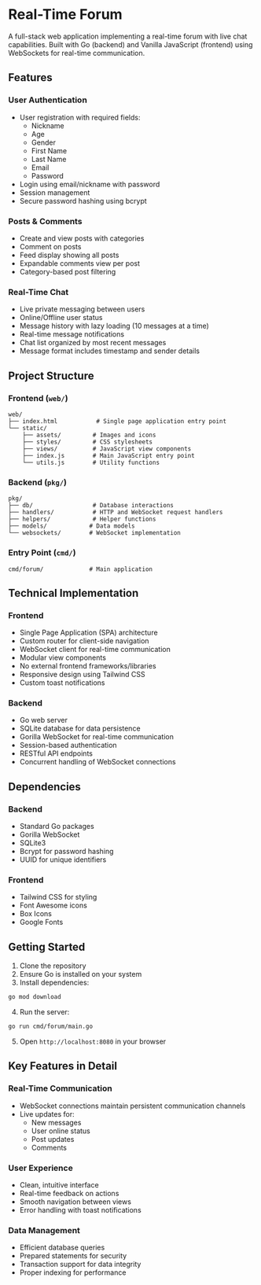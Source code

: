 # Real-Time Forum

A full-stack web application implementing a real-time forum with live chat capabilities. Built with Go (backend) and Vanilla JavaScript (frontend) using WebSockets for real-time communication.

## Features

### User Authentication
- User registration with required fields:
  - Nickname
  - Age
  - Gender
  - First Name
  - Last Name
  - Email
  - Password
- Login using email/nickname with password
- Session management
- Secure password hashing using bcrypt

### Posts & Comments
- Create and view posts with categories
- Comment on posts
- Feed display showing all posts
- Expandable comments view per post
- Category-based post filtering

### Real-Time Chat
- Live private messaging between users
- Online/Offline user status
- Message history with lazy loading (10 messages at a time)
- Real-time message notifications
- Chat list organized by most recent messages
- Message format includes timestamp and sender details

## Project Structure

### Frontend (`web/`)
```
web/
├── index.html           # Single page application entry point
└── static/
    ├── assets/         # Images and icons
    ├── styles/         # CSS stylesheets
    ├── views/          # JavaScript view components
    ├── index.js        # Main JavaScript entry point
    └── utils.js        # Utility functions
```

### Backend (`pkg/`)
```
pkg/
├── db/                 # Database interactions
├── handlers/           # HTTP and WebSocket request handlers
├── helpers/            # Helper functions
├── models/            # Data models
└── websockets/        # WebSocket implementation
```

### Entry Point (`cmd/`)
```
cmd/forum/             # Main application
```

## Technical Implementation

### Frontend
- Single Page Application (SPA) architecture
- Custom router for client-side navigation
- WebSocket client for real-time communication
- Modular view components
- No external frontend frameworks/libraries
- Responsive design using Tailwind CSS
- Custom toast notifications

### Backend
- Go web server
- SQLite database for data persistence
- Gorilla WebSocket for real-time communication
- Session-based authentication
- RESTful API endpoints
- Concurrent handling of WebSocket connections

## Dependencies

### Backend
- Standard Go packages
- Gorilla WebSocket
- SQLite3
- Bcrypt for password hashing
- UUID for unique identifiers

### Frontend
- Tailwind CSS for styling
- Font Awesome icons
- Box Icons
- Google Fonts

## Getting Started

1. Clone the repository
2. Ensure Go is installed on your system
3. Install dependencies:
```bash
go mod download
```
4. Run the server:
```bash
go run cmd/forum/main.go
```
5. Open `http://localhost:8080` in your browser

## Key Features in Detail

### Real-Time Communication
- WebSocket connections maintain persistent communication channels
- Live updates for:
  - New messages
  - User online status
  - Post updates
  - Comments

### User Experience
- Clean, intuitive interface
- Real-time feedback on actions
- Smooth navigation between views
- Error handling with toast notifications

### Data Management
- Efficient database queries
- Prepared statements for security
- Transaction support for data integrity
- Proper indexing for performance
